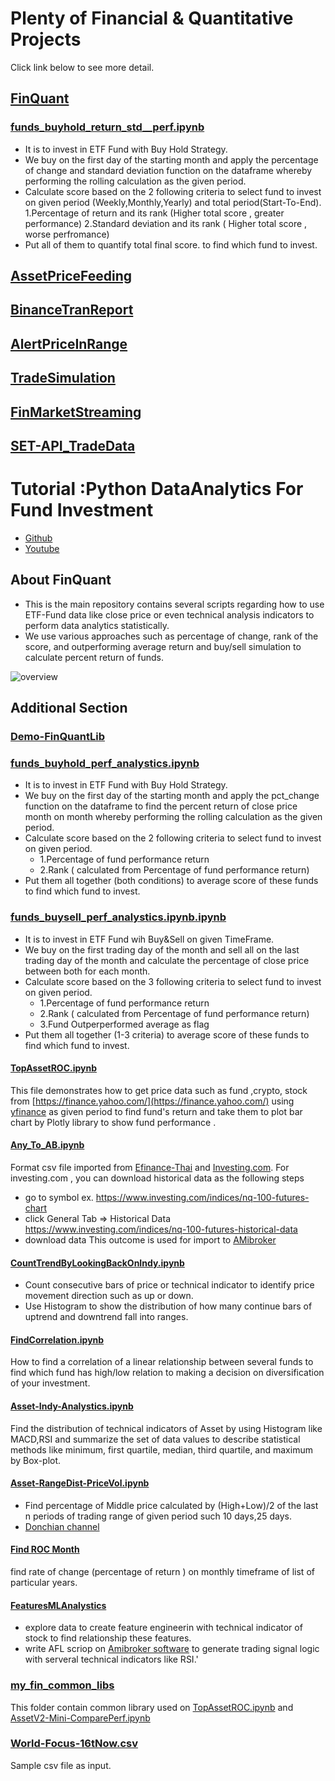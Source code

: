 
# Plenty of Financial & Quantitative Projects 
Click link below to see more detail.
## [FinQuant](https://github.com/technqvi/FinQuant)
### [funds_buyhold_return_std__perf.ipynb](https://github.com/technqvi/FinQuant/blob/master/funds_buyhold_return_std__perf.ipynb)
* It is to invest in ETF Fund with Buy Hold Strategy.
* We buy on the first day of the starting month and apply the percentage of change and standard deviation function on the dataframe  whereby  performing the rolling calculation as the given period.
* Calculate score based on the 2 following criteria to select fund to invest on given period (Weekly,Monthly,Yearly) and total period(Start-To-End).
  1.Percentage of return  and its rank (Higher total score , greater performance)
  2.Standard deviation and its rank ( Higher total score , worse perfromance)
* Put all of them to quantify total final score. to find which fund to invest.
## [AssetPriceFeeding](https://github.com/technqvi/FinQuant/tree/master/AssetPriceFeeding)
## [BinanceTranReport](https://github.com/technqvi/FinQuant/tree/master/BinanceTranReport)
## [AlertPriceInRange](https://github.com/technqvi/FinQuant/tree/master/AlertPriceInRange)
## [TradeSimulation](https://github.com/technqvi/FinQuant/tree/master/TradeSimulation)
## [FinMarketStreaming](https://github.com/technqvi/FinQuant/tree/master/FinMarketStreaming)
## [SET-API_TradeData](https://github.com/technqvi/FinQuant/tree/master/SET-API_TradeData)

# Tutorial :Python DataAnalytics For Fund Investment 
- [Github](https://github.com/technqvi/MyYoutube-Demo)
- [Youtube](https://www.youtube.com/playlist?list=PLIxgtZc_tZWOS9sHx9ModQ0ESX_nXkKM6)

## About FinQuant 
* This is the main repository contains several scripts regarding how to use ETF-Fund data like close price or even technical analysis indicators to perform data analytics statistically.
* We use  various approaches such as percentage of change, rank of the score, and outperforming average return and buy/sell simulation to calculate percent return of funds.

 ![overview](https://github.com/technqvi/FinQuant/assets/38780060/72e29a90-f674-4481-9265-1bdb8f94233a)




## Additional Section

### [Demo-FinQuantLib](https://github.com/technqvi/FinQuant/tree/master/Demo-FinQuantLib)

### [funds_buyhold_perf_analystics.ipynb](https://github.com/technqvi/FinQuant/blob/master/funds_buyhold_perf_analystics.ipynb)
* It is to invest in ETF Fund with Buy Hold Strategy.
* We buy on the first day of the starting month and apply the pct_change function on the dataframe  to find the percent return of close price month on month  whereby  performing the rolling  calculation  as the given period.
* Calculate score based on the 2 following criteria to select fund to invest on given period.
  * 1.Percentage of fund performance return 
  * 2.Rank ( calculated from Percentage of fund performance return)
* Put them all together (both conditions) to average score of these funds to find which fund to invest.


### [funds_buysell_perf_analystics.ipynb.ipynb](https://github.com/technqvi/FinQuant/blob/master/funds_buysell_perf_analystics.ipynb.ipynb) 
* It is to invest in ETF Fund wih Buy&Sell on given TimeFrame.
* We buy on the first trading day of the month and sell all on the last trading day of the month and calculate the percentage of close price between both for each month.
* Calculate score based on the 3 following criteria to select fund to invest on given period.
  * 1.Percentage of fund performance return 
  * 2.Rank ( calculated from Percentage of fund performance return)
  * 3.Fund Outperperformed average as flag
* Put them all together (1-3 criteria) to average score of these funds to find which fund to invest.

#### [TopAssetROC.ipynb](https://github.com/technqvi/FinQuant/blob/master/TopAssetROC.ipynb)
 This file demonstrates how to get price data such as  fund ,crypto, stock  from [https://finance.yahoo.com/](https://finance.yahoo.com/) using  [yfinance](https://pypi.org/project/yfinance/) as given period to find fund's return  and take them to plot bar chart by Plotly library to show fund  performance .

#### [Any_To_AB.ipynb](https://github.com/technqvi/FinQuant/blob/master/Any_To_AB.ipynb)
Format csv file imported from [Efinance-Thai](www.efinancethai.com) and [Investing.com](https://www.investing.com/).  For investing.com , you can download historical data as the following steps
 - go to symbol   ex. https://www.investing.com/indices/nq-100-futures-chart
 - click General Tab => Historical Data   https://www.investing.com/indices/nq-100-futures-historical-data
 - download data
 This outcome is used for import to [AMibroker](https://www.amibroker.com/)

#### [CountTrendByLookingBackOnIndy.ipynb](https://github.com/technqvi/FinQuant/blob/master/CountTrendByLookingBackOnIndy.ipynb)
- Count consecutive bars of price or technical indicator to identify price movement direction such as up or down. 
- Use Histogram to show the distribution of how many continue bars of uptrend and downtrend fall into ranges.

#### [FindCorrelation.ipynb](https://github.com/technqvi/FinQuant/blob/master/FindCorrelation.ipynb)
How to find a correlation of a linear relationship between several funds to find which fund has high/low relation to making a decision on diversification of your investment.
#### [Asset-Indy-Analystics.ipynb](https://github.com/technqvi/FinQuant/blob/master/Asset-Indy-Analystics.ipynb) 
Find the distribution of  technical indicators of Asset  by using Histogram like MACD,RSI and summarize the set of data values to describe statistical methods like minimum, first quartile, median, third quartile, and maximum by Box-plot.

#### [Asset-RangeDist-PriceVol.ipynb](https://github.com/technqvi/FinQuant/blob/master/Asset-RangeDist-PriceVol.ipynb)
* Find percentage of Middle price  calculated by (High+Low)/2 of the last n periods  of trading range of given period such 10 days,25 days.
* [Donchian channel](https://en.wikipedia.org/wiki/Donchian_channel)

 #### [Find ROC Month](https://github.com/technqvi/FinQuant/tree/master/ROCMonth)
 find rate of change (percentage of return ) on monthly timeframe of list of particular years.
 #### [FeaturesMLAnalystics](https://github.com/technqvi/FinQuant/tree/master/FeaturesMLAnalystics)
 - explore data to create feature engineerin  with technical indicator of stock  to find relationship these features.
 - write AFL scriop on [Amibroker software](https://www.amibroker.com/) to generate trading signal logic with serveral  technical indicators  like RSI.'

### [my_fin_common_libs](https://github.com/technqvi/FinQuant/tree/master/my_fin_common_libs)
This folder contain common library used on  [TopAssetROC.ipynb](https://github.com/technqvi/FinQuant/blob/master/TopAssetROC.ipynb)  and  [AssetV2-Mini-ComparePerf.ipynb](https://github.com/technqvi/FinQuant/blob/master/AssetV2-Mini-ComparePerf.ipynb)

### [World-Focus-16tNow.csv](https://github.com/technqvi/FinQuant/blob/master/World-Focus-16tNow.csv)
Sample csv file as input.
